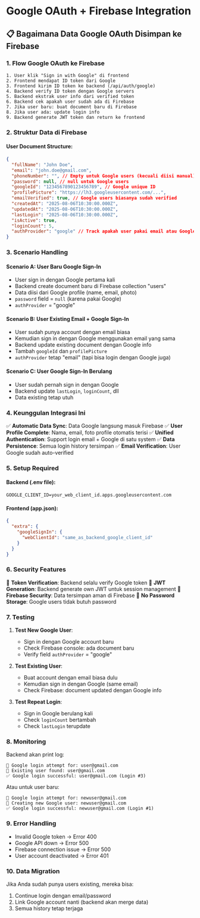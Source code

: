 # Google OAuth + Firebase Integration

## 📋 Bagaimana Data Google OAuth Disimpan ke Firebase

### 1. Flow Google OAuth ke Firebase

```
1. User klik "Sign in with Google" di frontend
2. Frontend mendapat ID token dari Google
3. Frontend kirim ID token ke backend (/api/auth/google)
4. Backend verify ID token dengan Google servers
5. Backend ekstrak user info dari verified token
6. Backend cek apakah user sudah ada di Firebase
7. Jika user baru: buat document baru di Firebase
8. Jika user ada: update login info
9. Backend generate JWT token dan return ke frontend
```

### 2. Struktur Data di Firebase

#### User Document Structure:

```json
{
  "fullName": "John Doe",
  "email": "john.doe@gmail.com",
  "phoneNumber": "", // Empty untuk Google users (kecuali diisi manual)
  "password": null, // null untuk Google users
  "googleId": "1234567890123456789", // Google unique ID
  "profilePicture": "https://lh3.googleusercontent.com/...",
  "emailVerified": true, // Google users biasanya sudah verified
  "createdAt": "2025-08-06T10:30:00.000Z",
  "updatedAt": "2025-08-06T10:30:00.000Z",
  "lastLogin": "2025-08-06T10:30:00.000Z",
  "isActive": true,
  "loginCount": 5,
  "authProvider": "google" // Track apakah user pakai email atau Google
}
```

### 3. Scenario Handling

#### Scenario A: User Baru Google Sign-In

- User sign in dengan Google pertama kali
- Backend create document baru di Firebase collection "users"
- Data diisi dari Google profile (name, email, photo)
- `password` field = `null` (karena pakai Google)
- `authProvider` = "google"

#### Scenario B: User Existing Email + Google Sign-In

- User sudah punya account dengan email biasa
- Kemudian sign in dengan Google menggunakan email yang sama
- Backend update existing document dengan Google info
- Tambah `googleId` dan `profilePicture`
- `authProvider` tetap "email" (tapi bisa login dengan Google juga)

#### Scenario C: User Google Sign-In Berulang

- User sudah pernah sign in dengan Google
- Backend update `lastLogin`, `loginCount`, dll
- Data existing tetap utuh

### 4. Keunggulan Integrasi Ini

✅ **Automatic Data Sync**: Data Google langsung masuk Firebase
✅ **User Profile Complete**: Nama, email, foto profile otomatis terisi
✅ **Unified Authentication**: Support login email + Google di satu system
✅ **Data Persistence**: Semua login history tersimpan
✅ **Email Verification**: User Google sudah auto-verified

### 5. Setup Required

#### Backend (.env file):

```env
GOOGLE_CLIENT_ID=your_web_client_id.apps.googleusercontent.com
```

#### Frontend (app.json):

```json
{
  "extra": {
    "googleSignIn": {
      "webClientId": "same_as_backend_google_client_id"
    }
  }
}
```

### 6. Security Features

🔐 **Token Verification**: Backend selalu verify Google token
🔐 **JWT Generation**: Backend generate own JWT untuk session management
🔐 **Firebase Security**: Data tersimpan aman di Firebase
🔐 **No Password Storage**: Google users tidak butuh password

### 7. Testing

1. **Test New Google User**:
   - Sign in dengan Google account baru
   - Check Firebase console: ada document baru
   - Verify field `authProvider` = "google"

2. **Test Existing User**:
   - Buat account dengan email biasa dulu
   - Kemudian sign in dengan Google (same email)
   - Check Firebase: document updated dengan Google info

3. **Test Repeat Login**:
   - Sign in Google berulang kali
   - Check `loginCount` bertambah
   - Check `lastLogin` terupdate

### 8. Monitoring

Backend akan print log:

```
🔐 Google login attempt for: user@gmail.com
📝 Existing user found: user@gmail.com
✅ Google login successful: user@gmail.com (Login #3)
```

Atau untuk user baru:

```
🔐 Google login attempt for: newuser@gmail.com
👤 Creating new Google user: newuser@gmail.com
✅ Google login successful: newuser@gmail.com (Login #1)
```

### 9. Error Handling

- Invalid Google token → Error 400
- Google API down → Error 500
- Firebase connection issue → Error 500
- User account deactivated → Error 401

### 10. Data Migration

Jika Anda sudah punya users existing, mereka bisa:

1. Continue login dengan email/password
2. Link Google account nanti (backend akan merge data)
3. Semua history tetap terjaga
